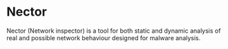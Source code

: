 # Nector
Nector (Network inspector) is a tool for both static and dynamic analysis of real and possible network behaviour designed for malware analysis. 

